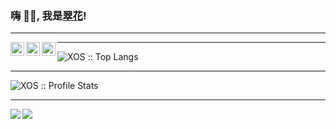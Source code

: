 ### 嗨 👋🏽, 我是[翠花](https://www.nange.cn)!
---
<a href="https://twitter.com/PeinanXu">
  <img align="left" alt="佩佩 | Twitter" width="22px" src="https://cdn.jsdelivr.net/npm/simple-icons@v3/icons/twitter.svg" />
<a href="https://t.me/laoxu">
  <img align="left" alt="Telegram Channel" width="22px" src="https://cdn.jsdelivr.net/npm/simple-icons@v3/icons/telegram.svg" />
</a>
<a href="https://www.instagram.com/nange.cn/">
  <img align="left" alt="Instagram" width="22px" src="https://cdn.jsdelivr.net/npm/simple-icons@v3/icons/instagram.svg" />
</a>

---
<p align="left">
  <img src="https://github-readme-stats.vercel.app/api/top-langs/?username=XOS&langs_count=10&theme=tokyonight&layout=compact" alt="XOS :: Top Langs" />
</p>

---
<p align="left">
  <img src="https://github-readme-stats.vercel.app/api?username=XOS&show_icons=true&theme=synthwave" alt="XOS :: Profile Stats" />
</p>

---
<p align="center">
<a href="https://github.com/xos/Config">
  <img align="left" src="https://github-readme-stats.vercel.app/api/pin/?username=xos&repo=Config" />
</a>
<a href="https://github.com/xos/Home">
  <img align="left" src="https://github-readme-stats.vercel.app/api/pin/?username=xos&repo=Home" />
</a>
</p>


